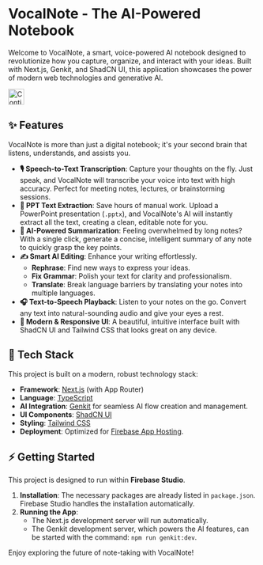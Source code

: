 # VocalNote - The AI-Powered Notebook

Welcome to VocalNote, a smart, voice-powered AI notebook designed to revolutionize how you capture, organize, and interact with your ideas. Built with Next.js, Genkit, and ShadCN UI, this application showcases the power of modern web technologies and generative AI.

<a href="https://studio.firebase.google.com/import?url=https%3A%2F%2Fgithub.com%2Fjeevithg090%2Fstudio">
  <img
    height="32"
    alt="Continue in Firebase Studio"
    src="https://cdn.firebasestudio.dev/btn/continue_blue_32.svg">
</a>

## ✨ Features

VocalNote is more than just a digital notebook; it's your second brain that listens, understands, and assists you.

-   **🎙️ Speech-to-Text Transcription**: Capture your thoughts on the fly. Just speak, and VocalNote will transcribe your voice into text with high accuracy. Perfect for meeting notes, lectures, or brainstorming sessions.
-   **📄 PPT Text Extraction**: Save hours of manual work. Upload a PowerPoint presentation (`.pptx`), and VocalNote's AI will instantly extract all the text, creating a clean, editable note for you.
-   **🤖 AI-Powered Summarization**: Feeling overwhelmed by long notes? With a single click, generate a concise, intelligent summary of any note to quickly grasp the key points.
-   **✍️ Smart AI Editing**: Enhance your writing effortlessly.
    -   **Rephrase**: Find new ways to express your ideas.
    -   **Fix Grammar**: Polish your text for clarity and professionalism.
    -   **Translate**: Break language barriers by translating your notes into multiple languages.
-   **🎧 Text-to-Speech Playback**: Listen to your notes on the go. Convert any text into natural-sounding audio and give your eyes a rest.
-   **🎨 Modern & Responsive UI**: A beautiful, intuitive interface built with ShadCN UI and Tailwind CSS that looks great on any device.

## 🚀 Tech Stack

This project is built on a modern, robust technology stack:

-   **Framework**: [Next.js](https://nextjs.org/) (with App Router)
-   **Language**: [TypeScript](https://www.typescriptlang.org/)
-   **AI Integration**: [Genkit](https://firebase.google.com/docs/genkit) for seamless AI flow creation and management.
-   **UI Components**: [ShadCN UI](https://ui.shadcn.com/)
-   **Styling**: [Tailwind CSS](https://tailwindcss.com/)
-   **Deployment**: Optimized for [Firebase App Hosting](https://firebase.google.com/docs/app-hosting).

## ⚡️ Getting Started

This project is designed to run within **Firebase Studio**.

1.  **Installation**: The necessary packages are already listed in `package.json`. Firebase Studio handles the installation automatically.
2.  **Running the App**:
    -   The Next.js development server will run automatically.
    -   The Genkit development server, which powers the AI features, can be started with the command: `npm run genkit:dev`.

Enjoy exploring the future of note-taking with VocalNote!
